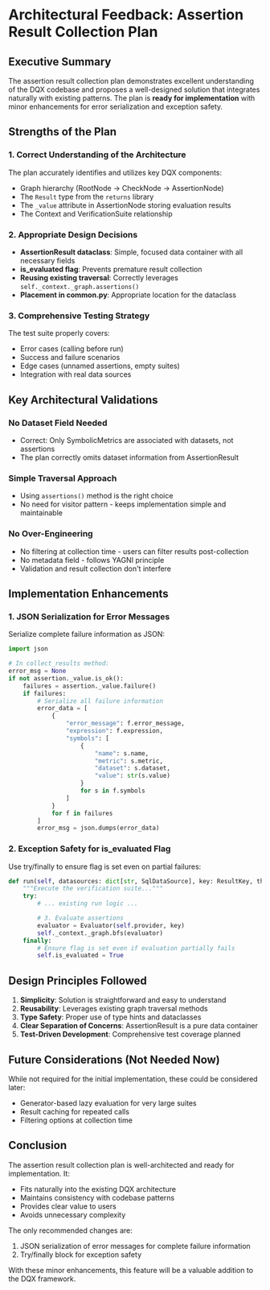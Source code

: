 # Architectural Feedback: Assertion Result Collection Plan

## Executive Summary

The assertion result collection plan demonstrates excellent understanding of the DQX codebase and proposes a well-designed solution that integrates naturally with existing patterns. The plan is **ready for implementation** with minor enhancements for error serialization and exception safety.

## Strengths of the Plan

### 1. Correct Understanding of the Architecture
The plan accurately identifies and utilizes key DQX components:
- Graph hierarchy (RootNode → CheckNode → AssertionNode)
- The `Result` type from the `returns` library
- The `_value` attribute in AssertionNode storing evaluation results
- The Context and VerificationSuite relationship

### 2. Appropriate Design Decisions
- **AssertionResult dataclass**: Simple, focused data container with all necessary fields
- **is_evaluated flag**: Prevents premature result collection
- **Reusing existing traversal**: Correctly leverages `self._context._graph.assertions()`
- **Placement in common.py**: Appropriate location for the dataclass

### 3. Comprehensive Testing Strategy
The test suite properly covers:
- Error cases (calling before run)
- Success and failure scenarios
- Edge cases (unnamed assertions, empty suites)
- Integration with real data sources

## Key Architectural Validations

### No Dataset Field Needed
- Correct: Only SymbolicMetrics are associated with datasets, not assertions
- The plan correctly omits dataset information from AssertionResult

### Simple Traversal Approach
- Using `assertions()` method is the right choice
- No need for visitor pattern - keeps implementation simple and maintainable

### No Over-Engineering
- No filtering at collection time - users can filter results post-collection
- No metadata field - follows YAGNI principle
- Validation and result collection don't interfere

## Implementation Enhancements

### 1. JSON Serialization for Error Messages
Serialize complete failure information as JSON:

```python
import json

# In collect_results method:
error_msg = None
if not assertion._value.is_ok():
    failures = assertion._value.failure()
    if failures:
        # Serialize all failure information
        error_data = [
            {
                "error_message": f.error_message,
                "expression": f.expression,
                "symbols": [
                    {
                        "name": s.name,
                        "metric": s.metric,
                        "dataset": s.dataset,
                        "value": str(s.value)
                    }
                    for s in f.symbols
                ]
            }
            for f in failures
        ]
        error_msg = json.dumps(error_data)
```

### 2. Exception Safety for is_evaluated Flag
Use try/finally to ensure flag is set even on partial failures:

```python
def run(self, datasources: dict[str, SqlDataSource], key: ResultKey, threading: bool = False) -> None:
    """Execute the verification suite..."""
    try:
        # ... existing run logic ...

        # 3. Evaluate assertions
        evaluator = Evaluator(self.provider, key)
        self._context._graph.bfs(evaluator)
    finally:
        # Ensure flag is set even if evaluation partially fails
        self.is_evaluated = True
```

## Design Principles Followed

1. **Simplicity**: Solution is straightforward and easy to understand
2. **Reusability**: Leverages existing graph traversal methods
3. **Type Safety**: Proper use of type hints and dataclasses
4. **Clear Separation of Concerns**: AssertionResult is a pure data container
5. **Test-Driven Development**: Comprehensive test coverage planned

## Future Considerations (Not Needed Now)

While not required for the initial implementation, these could be considered later:
- Generator-based lazy evaluation for very large suites
- Result caching for repeated calls
- Filtering options at collection time

## Conclusion

The assertion result collection plan is well-architected and ready for implementation. It:
- Fits naturally into the existing DQX architecture
- Maintains consistency with codebase patterns
- Provides clear value to users
- Avoids unnecessary complexity

The only recommended changes are:
1. JSON serialization of error messages for complete failure information
2. Try/finally block for exception safety

With these minor enhancements, this feature will be a valuable addition to the DQX framework.
